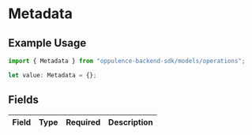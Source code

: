 # Metadata

## Example Usage

```typescript
import { Metadata } from "oppulence-backend-sdk/models/operations";

let value: Metadata = {};
```

## Fields

| Field       | Type        | Required    | Description |
| ----------- | ----------- | ----------- | ----------- |
